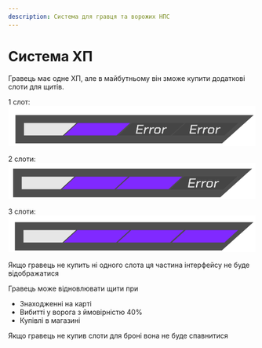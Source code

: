 ```yaml
---
description: Система для гравця та ворожих НПС
---
```


# Система ХП

Гравець має одне ХП, але в майбутньому він зможе купити додаткові слоти для щитів.

1 слот: ![](<../.gitbook/assets/image (2).png>)

2 слоти: ![](<../.gitbook/assets/image (1).png>)

3 слоти: ![](<../.gitbook/assets/image (3).png>)

Якщо гравець не купить ні одного слота ця частина інтерфейсу не буде відображатися

Гравець може відновлювати щити при&#x20;

* Знаходженні на карті
* Вибитті у ворога з ймовірністю 40%
* Купівлі в магазині

Якщо гравець не купив слоти для броні вона не буде спавнитися
